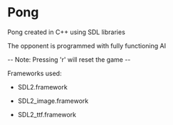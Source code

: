 # Pong
Pong created in C++ using SDL libraries

The opponent is programmed with fully functioning AI

-- Note: Pressing 'r' will reset the game --

Frameworks used:

  * SDL2.framework
  
  * SDL2_image.framework
  
  * SDL2_ttf.framework

